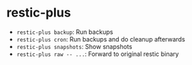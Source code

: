 # restic-plus

* `restic-plus backup`: Run backups
* `restic-plus cron`: Run backups and do cleanup afterwards
* `restic-plus snapshots`: Show snapshots
* `restic-plus raw -- ...`: Forward to original restic binary
